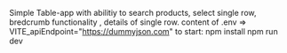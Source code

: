 Simple Table-app with abilitiy to search products, select single row, bredcrumb functionality , details of single row.
content of .env => VITE_apiEndpoint="https://dummyjson.com"
to start: 
npm install
npm run dev
